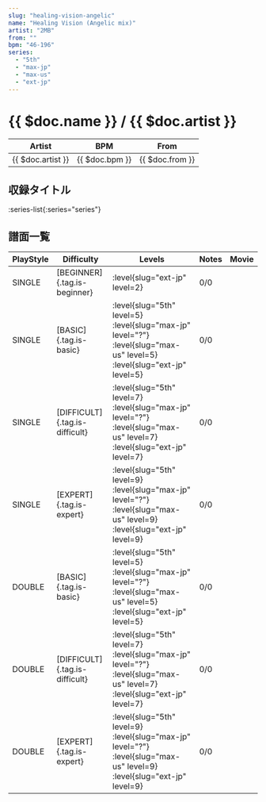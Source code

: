 ```yaml
---
slug: "healing-vision-angelic"
name: "Healing Vision (Angelic mix)"
artist: "2MB"
from: ""
bpm: "46-196"
series:
  - "5th"
  - "max-jp"
  - "max-us"
  - "ext-jp"
---
```


# {{ $doc.name }} / {{ $doc.artist }}

|Artist|BPM|From|
|------|---|----|
|{{ $doc.artist }}|{{ $doc.bpm }}|{{ $doc.from }}|

## 収録タイトル

:series-list{:series="series"}

## 譜面一覧

|PlayStyle|Difficulty|Levels|Notes|Movie|
|---------|----------|------|-----|-----|
|SINGLE|[BEGINNER]{.tag.is-beginner}|:level{slug="ext-jp" level=2}|0/0||
|SINGLE|[BASIC]{.tag.is-basic}|:level{slug="5th" level=5} :level{slug="max-jp" level="?"} :level{slug="max-us" level=5} :level{slug="ext-jp" level=5}|0/0||
|SINGLE|[DIFFICULT]{.tag.is-difficult}|:level{slug="5th" level=7} :level{slug="max-jp" level="?"} :level{slug="max-us" level=7} :level{slug="ext-jp" level=7}|0/0||
|SINGLE|[EXPERT]{.tag.is-expert}|:level{slug="5th" level=9} :level{slug="max-jp" level="?"} :level{slug="max-us" level=9} :level{slug="ext-jp" level=9}|0/0||
|DOUBLE|[BASIC]{.tag.is-basic}|:level{slug="5th" level=5} :level{slug="max-jp" level="?"} :level{slug="max-us" level=5} :level{slug="ext-jp" level=5}|0/0||
|DOUBLE|[DIFFICULT]{.tag.is-difficult}|:level{slug="5th" level=7} :level{slug="max-jp" level="?"} :level{slug="max-us" level=7} :level{slug="ext-jp" level=7}|0/0||
|DOUBLE|[EXPERT]{.tag.is-expert}|:level{slug="5th" level=9} :level{slug="max-jp" level="?"} :level{slug="max-us" level=9} :level{slug="ext-jp" level=9}|0/0||
